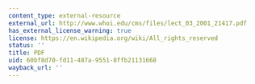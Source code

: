 ```yaml
---
content_type: external-resource
external_url: http://www.whoi.edu/cms/files/lect_03_2001_21417.pdf
has_external_license_warning: true
license: https://en.wikipedia.org/wiki/All_rights_reserved
status: ''
title: PDF
uid: 60bf8d70-fd11-487a-9551-8ffb21131668
wayback_url: ''
---
```

